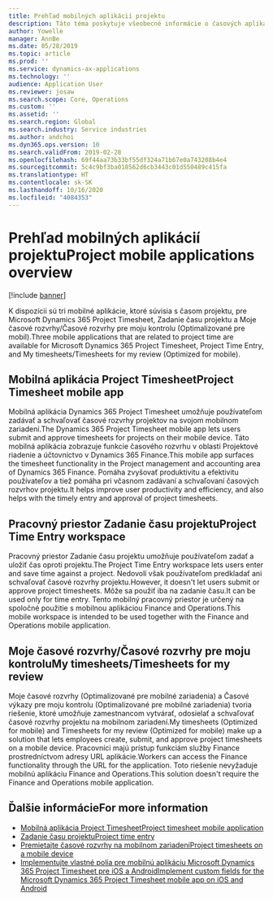 ```yaml
---
title: Prehľad mobilných aplikácií projektu
description: Táto téma poskytuje všeobecné informácie o časových aplikáciách projektu pre Microsoft Dynamics 365 Project Timesheet, Zadanie času projektu a Moje časové rozvrhy/Časové rozvrhy, ktoré sú k dispozícii na mobilnom zariadení.
author: Yowelle
manager: AnnBe
ms.date: 05/28/2019
ms.topic: article
ms.prod: ''
ms.service: dynamics-ax-applications
ms.technology: ''
audience: Application User
ms.reviewer: josaw
ms.search.scope: Core, Operations
ms.custom: ''
ms.assetid: ''
ms.search.region: Global
ms.search.industry: Service industries
ms.author: andchoi
ms.dyn365.ops.version: 10
ms.search.validFrom: 2019-02-28
ms.openlocfilehash: 69f44aa73b33bf55df324a71b67e0a743208b4e4
ms.sourcegitcommit: 5c4c9bf3ba018562d6cb3443c01d550489c415fa
ms.translationtype: HT
ms.contentlocale: sk-SK
ms.lasthandoff: 10/16/2020
ms.locfileid: "4084353"
---
```

# <a name="project-mobile-applications-overview"></a><span data-ttu-id="2a94f-103">Prehľad mobilných aplikácií projektu</span><span class="sxs-lookup"><span data-stu-id="2a94f-103">Project mobile applications overview</span></span>

[!include [banner](../includes/banner.md)]

<span data-ttu-id="2a94f-104">K dispozícii sú tri mobilné aplikácie, ktoré súvisia s časom projektu, pre Microsoft Dynamics 365 Project Timesheet, Zadanie času projektu a Moje časové rozvrhy/Časové rozvrhy pre moju kontrolu (Optimalizované pre mobil).</span><span class="sxs-lookup"><span data-stu-id="2a94f-104">Three mobile applications that are related to project time are available for Microsoft Dynamics 365 Project Timesheet, Project Time Entry, and My timesheets/Timesheets for my review (Optimized for mobile).</span></span>

## <a name="project-timesheet-mobile-app"></a><span data-ttu-id="2a94f-105">Mobilná aplikácia Project Timesheet</span><span class="sxs-lookup"><span data-stu-id="2a94f-105">Project Timesheet mobile app</span></span>

<span data-ttu-id="2a94f-106">Mobilná aplikácia Dynamics 365 Project Timesheet umožňuje používateľom zadávať a schvaľovať časové rozvrhy projektov na svojom mobilnom zariadení.</span><span class="sxs-lookup"><span data-stu-id="2a94f-106">The Dynamics 365 Project Timesheet mobile app lets users submit and approve timesheets for projects on their mobile device.</span></span> <span data-ttu-id="2a94f-107">Táto mobilná aplikácia zobrazuje funkcie časového rozvrhu v oblasti Projektové riadenie a účtovníctvo v Dynamics 365 Finance.</span><span class="sxs-lookup"><span data-stu-id="2a94f-107">This mobile app surfaces the timesheet functionality in the Project management and accounting area of Dynamics 365 Finance.</span></span> <span data-ttu-id="2a94f-108">Pomáha zvyšovať produktivitu a efektivitu používateľov a tiež pomáha pri včasnom zadávaní a schvaľovaní časových rozvrhov projektu.</span><span class="sxs-lookup"><span data-stu-id="2a94f-108">It helps improve user productivity and efficiency, and also helps with the timely entry and approval of project timesheets.</span></span>

## <a name="project-time-entry-workspace"></a><span data-ttu-id="2a94f-109">Pracovný priestor Zadanie času projektu</span><span class="sxs-lookup"><span data-stu-id="2a94f-109">Project Time Entry workspace</span></span>

<span data-ttu-id="2a94f-110">Pracovný priestor Zadanie času projektu umožňuje používateľom zadať a uložiť čas oproti projektu.</span><span class="sxs-lookup"><span data-stu-id="2a94f-110">The Project Time Entry workspace lets users enter and save time against a project.</span></span> <span data-ttu-id="2a94f-111">Nedovolí však používateľom predkladať ani schvaľovať časové rozvrhy projektu.</span><span class="sxs-lookup"><span data-stu-id="2a94f-111">However, it doesn't let users submit or approve project timesheets.</span></span> <span data-ttu-id="2a94f-112">Môže sa použiť iba na zadanie času.</span><span class="sxs-lookup"><span data-stu-id="2a94f-112">It can be used only for time entry.</span></span> <span data-ttu-id="2a94f-113">Tento mobilný pracovný priestor je určený na spoločné použitie s mobilnou aplikáciou Finance and Operations.</span><span class="sxs-lookup"><span data-stu-id="2a94f-113">This mobile workspace is intended to be used together with the Finance and Operations mobile application.</span></span>

## <a name="my-timesheetstimesheets-for-my-review"></a><span data-ttu-id="2a94f-114">Moje časové rozvrhy/Časové rozvrhy pre moju kontrolu</span><span class="sxs-lookup"><span data-stu-id="2a94f-114">My timesheets/Timesheets for my review</span></span>

<span data-ttu-id="2a94f-115">Moje časové rozvrhy (Optimalizované pre mobilné zariadenia) a Časové výkazy pre moju kontrolu (Optimalizované pre mobilné zariadenia) tvoria riešenie, ktoré umožňuje zamestnancom vytvárať, odosielať a schvaľovať časové rozvrhy projektu na mobilnom zariadení.</span><span class="sxs-lookup"><span data-stu-id="2a94f-115">My timesheets (Optimized for mobile) and Timesheets for my review (Optimized for mobile) make up a solution that lets employees create, submit, and approve project timesheets on a mobile device.</span></span> <span data-ttu-id="2a94f-116">Pracovníci majú prístup funkciám služby Finance prostredníctvom adresy URL aplikácie.</span><span class="sxs-lookup"><span data-stu-id="2a94f-116">Workers can access the Finance functionality through the URL for the application.</span></span> <span data-ttu-id="2a94f-117">Toto riešenie nevyžaduje mobilnú aplikáciu Finance and Operations.</span><span class="sxs-lookup"><span data-stu-id="2a94f-117">This solution doesn't require the Finance and Operations mobile application.</span></span>

## <a name="for-more-information"></a><span data-ttu-id="2a94f-118">Ďalšie informácie</span><span class="sxs-lookup"><span data-stu-id="2a94f-118">For more information</span></span>

- [<span data-ttu-id="2a94f-119">Mobilná aplikácia Project Timesheet</span><span class="sxs-lookup"><span data-stu-id="2a94f-119">Project timesheet mobile application</span></span>](project-timesheet.md)
- [<span data-ttu-id="2a94f-120">Zadanie času projektu</span><span class="sxs-lookup"><span data-stu-id="2a94f-120">Project time entry</span></span>]( project-time-entry-mobile-workspace.md)
- [<span data-ttu-id="2a94f-121">Premietajte časové rozvrhy na mobilnom zariadení</span><span class="sxs-lookup"><span data-stu-id="2a94f-121">Project timesheets on a mobile device</span></span>](Mobile-timesheets.md)
- [<span data-ttu-id="2a94f-122">Implementujte vlastné polia pre mobilnú aplikáciu Microsoft Dynamics 365 Project Timesheet pre iOS a Android</span><span class="sxs-lookup"><span data-stu-id="2a94f-122">Implement custom fields for the Microsoft Dynamics 365 Project Timesheet mobile app on iOS and Android</span></span>](custom-fields-mobile.md)
